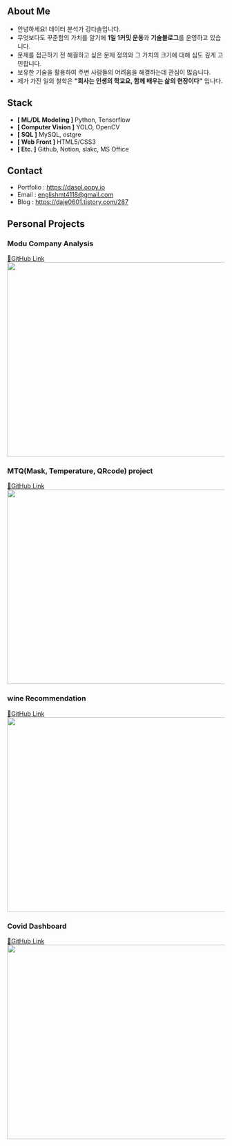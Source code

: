 
## About Me

- 안녕하세요! 데이터 분석가 강다솔입니다.
- 무엇보다도 꾸준함의 가치를 알기에 **1일 1커밋 운동**과 **기술블로그**를 운영하고 있습니다.
- 문제를 접근하기 전 해결하고 싶은 문제 정의와 그 가치의 크기에 대해 심도 깊게 고민합니다.
- 보유한 기술을 활용하여 주변 사람들의 어려움을 해결하는데 관심이 많습니다.
- 제가 가진 일의 철학은 **"회사는 인생의 학교요, 함께 배우는 삶의 현장이다"** 입니다.
  
  
## Stack
- **[ ML/DL Modeling ]** Python, Tensorflow
- **[ Computer Vision ]** YOLO, OpenCV
- **[ SQL ]**  MySQL, ostgre
- **[ Web Front ]** HTML5/CSS3
- **[ Etc. ]** Github, Notion, slakc, MS Office
  
## Contact
 - Portfolio : https://dasol.oopy.io
 - Email : englishmt4118@gmail.com
 - Blog : https://daje0601.tistory.com/287
  
  
## Personal Projects  

### Modu Company Analysis 
[🔗GitHub Link](https://dasol.oopy.io/f8eed4e1-d4f5-4544-a88d-9656c6da56f0) 
<img src="https://user-images.githubusercontent.com/73736988/125594023-4f0a134e-7ec1-4a9b-8a1b-888ee360e274.png"  width="800" height="450"/>
                                                                                                                                         
### MTQ(Mask, Temperature, QRcode) project
[🔗GitHub Link](https://github.com/daje0601/YOLO_MASK_TEMPERATURE_DEDECTION)  
<img src="https://user-images.githubusercontent.com/73736988/125593413-c1f5ae95-febe-43ba-bf5a-c257f9dcb878.png"  width="800" height="450"/>

### wine Recommendation 
[🔗GitHub Link](https://github.com/daje0601/DS_project)  
<img src="https://user-images.githubusercontent.com/73736988/125593542-dd3b4cec-057a-4cd7-aab4-cd751064bd25.png"  width="800" height="450"/>

### Covid Dashboard
[🔗GitHub Link](https://github.com/daje0601/covid19-dashboard)  
<img src="https://user-images.githubusercontent.com/73736988/127082333-bcf25a21-992d-4b05-a9ab-d36cd37865f3.png"  width="800" height="450"/>
